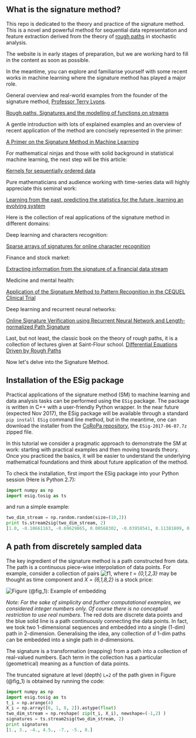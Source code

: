 ## What is the signature method?

This repo is dedicated to the theory and practice of the signature method. This is a novel and powerful method for sequential data representation and feature extraction derived from the theory of <a href="https://en.wikipedia.org/wiki/Rough_path" target="_blank">rough paths</a> in stochastic analysis. 

The website is in early stages of preparation, but we are working hard to fill in the content as soon as possible.

In the meantime, you can explore and familiarise yourself with some recent works in machine learning where the signature method has played a major role.

General overview and real-world examples from the founder of the signature method, <a href="https://en.wikipedia.org/wiki/Terry_Lyons_(mathematician)" target="_blank">Professor Terry Lyons</a>.

<a href="https://arxiv.org/pdf/1405.4537.pdf" target="_blank">Rough paths, Signatures and the modelling of functions on streams</a>

A gentle introduction with lots of explained examples and an overview of recent application of the method are concisely represented in the primer:

<a href="https://arxiv.org/pdf/1603.03788.pdf" target="_blank">A Primer on the Signature Method in Machine Learning</a>

For mathematical ninjas and those with solid background in statistical machine learning, the next step will be this article:

<a href="https://arxiv.org/pdf/1601.08169.pdf" target="_blank">Kernels for sequentially ordered data</a>

Pure mathematicians and audience working with time-series data will highly appreciate this seminal work:

<a href="https://arxiv.org/pdf/1309.0260.pdf" target="_blank">Learning from the past, predicting the statistics for the future, learning an evolving system</a>


Here is the collection of real applications of the signature method in different domains:


Deep learning and characters recognition:

<a href="https://arxiv.org/pdf/1308.0371.pdf" target="_blank">Sparse arrays of signatures for online character recognition</a>


Finance and stock market:

<a href="https://arxiv.org/pdf/1307.7244.pdf" target="_blank">Extracting information from the signature of a financial data stream</a>


Medicine and mental health:

<a href="https://arxiv.org/pdf/1606.02074.pdf" target="_blank">Application of the Signature Method to Pattern Recognition in the CEQUEL Clinical Trial</a>

Deep learning and recurrent neural networks:

<a href="https://arxiv.org/pdf/1705.06849.pdf" target="_blank">Online Signature Verification using Recurrent Neural Network and Length-normalized Path Signature</a>


Last, but not least, the classic book on the theory of rough paths, it is a collection of lectures given at Saint-Flour school.
<a href="https://link.springer.com/book/10.1007%2F978-3-540-71285-5" target="_blank">Differential Equations Driven by Rough Paths</a>


Now let's delve into the Signature Method.

## Installation of the ESig package

Practical applications of the signature method (SM) to machine learning and data analysis tasks can be performed using the `ESig` package. The package is written in C++ with a user-friendly Python wrapper. In the near future (expected Nov 2017), the ESig package will be available through a standard `pip install ESig` command line method, but in the meantime, one can download the installer from the <a href="https://sourceforge.net/projects/coropa/files/ESig-2017-06-07/">CoRoPa repository</a>, the `ESig-2017-06-07.7z` zipped file. 

In this tutorial we consider a pragmatic approach to demonstrate the SM at work: starting with practical examples and then moving towards theory. Once you practiced the basics, it will be easier to understand the underlying mathematical foundations and think about future application of the method.

To check the installation, first import the ESig package into your Python session (Here is Python 2.7):

```python
import numpy as np
import esig.tosig as ts
```
and run a simple example: 

```python
two_dim_stream = np.random.random(size=(10,2))
print ts.stream2sig(two_dim_stream, 2)
[1.0, -0.10661163, -0.69629065, 0.00568302, -0.03958541, 0.11381809, 0.242421033]
```


## A path from discretely sampled data

The key ingredient of the signature method is a path constructed from data. The path is a continuous piece-wise interpolation of data points. For example, consider a collection of pairs ![f1], where _t_ = _{0,1,2,3}_ may be thought as time component and _X_ = _{6,1,8,2}_ is a stock price: 

![Figure (@fig_1): Example of embedding](https://github.com/kormilitzin/the-signature-method-in-machine-learning/blob/master/t_X_path_example_1.png)


*Note: For the sake of simplicity and further computational examples, we considered integer numbers only. Of course there is no conceptual restriction to use real numbers*. 
The red dots are discrete data points and the blue solid line is a path continuously connecting the data points. In fact, we took two 1-dimensional sequences and embedded into a single (1-dim) path in 2-dimension. Generalising the idea, any collection of _d_ 1-dim paths can be embedded into a single path in _d_-dimensions. 

The signature is a transformation (mapping) from a path into a collection of real-valued numbers. Each term in the collection has a particular (geometrical) meaning as a function of data points.

The truncated signature at level (depth) `L=2` of the path given in Figure (@fig_1) is obtained by running the code:

```python
import numpy as np
import esig.tosig as ts
t_i = np.arange(4)
X_i = np.array([6, 1, 8, 2]).astype(float)
two_dim_stream = np.reshape( zip(t_i, X_i), newshape=(-1,2) )
signatures = ts.stream2sig(two_dim_stream, 2)
print signatures
[1., 3., -4., 4.5., -7., -5., 8.]
```









[f1]: http://mathurl.com/y9pjrdyy.png
